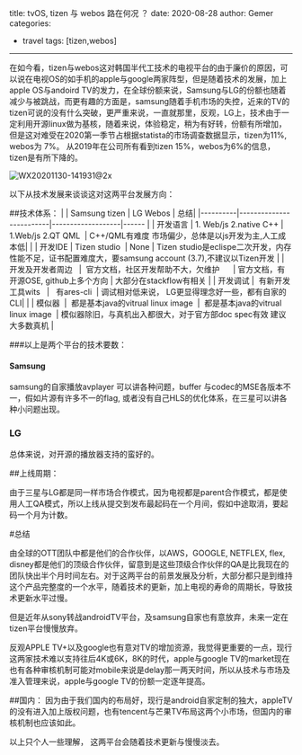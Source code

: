 title: tvOS, tizen  与 webos 路在何况 ？
date: 2020-08-28
author: Gemer
categories:
- travel
tags: [tizen,webos]

--------

在如今看，tizen与webos这对韩国半代工技术的电视平台的由于廉价的原因，可以说在电视OS的如手机的apple与google两家阵型，但是随着技术的发展，加上apple OS与andoird TV的发力，在全球份额来说，Samsung与LG的份额也随着减少与被跳战，而更有趣的方面是，samsung随着手机市场的失控，近来的TV的tizen可说的没有什么突破，更严重来说，一直就那里，反观，LG上，技术由于一定利用开源linux做为基核，随着来说，体验稳定，稍为有好转，份额有所增加，但是这对难受在2020第一季节占根据statista的市场调查数据显示，tizen为11%, webos为 7%。
从2019年在公司所有看到tizen 15%，webos为6%的信息，tizen是有所下降的。

![WX20201130-141931@2x](https://user-images.githubusercontent.com/60084718/100586429-1cd07a80-332a-11eb-8c6f-8ea8c48427af.png)


以下从技术发展来谈谈这对这两平台发展方向：




##技术体系：
|       | Samsung tizen           | LG Webos          | 总结|
|----------|-------------------------|-------------------|------ |
| 开发语言 | 1\. Web/js 2.native C++ | 1.Web/js 2.QT QML  | C++/QML有难度 市场偏少，总体是以js开发为主,人工成本低| |
| 开发IDE | Tizen studio  | None | Tizen studio是eclispe二次开发，内存性能不足，证书配置难度大，要samsung account (3.7),不建议以Tizen开发 |
| 开发及开发者周边   |  官方文档，社区开发帮助不大，欠维护      | 官方文档，有开源OSE, github上多个方向 | 大部分在stackflow有相关 |
| 开发调试 |  有新开发工具wits   |   有ares-cli  | 调试相对低来说， LG更显得理念好一些，都有自家的CLI| |
| 模似器  |  都是基本java的vitrual linux image  |  都是基本java的vitrual linux image  | 模似器除旧，与真机出入都很大，对于官方部doc spec有效 建议大多数真机 |


###以上是两个平台的技术要数：

#### Samsung
 samsung的自家播放avplayer 可以讲各种问题，buffer 与codec的MSE各版本不一，假如片源有许多不一的flag, 或者没有自己HLS的优化体系，在三星可以讲各种小问题出现。

### LG
总体来说，对开源的播放器支持的蛮好的。




##上线周期：

由于三星与LG都是同一样市场合作模式，因为电视都是parent合作模式，都是使用人工QA模式，所以上线从提交到发布最起码在一个月间，假如中途取消，要起码一个月为计数。



#总结

由全球的OTT团队中都是他们的合作伙伴，以AWS，GOOGLE, NETFLEX, flex, disney都是他们的顶级合作伙伴，留意到是这些顶级合作伙伴的QA是比我现在的团队快出半个月时间左右。对于这两平台的前景发展及分析，大部分都只是到维持这个产品完整度的一个水平，随着技术的更新，加上电视的寿命的周期长，导致技术更新水平过慢。

但是近年从sony转战androidTV平台，及samsung自家也有意放弃，未来一定在tizen平台慢慢放弃。

反观APPLE TV+以及google也有意对TV的增加资源，我觉得更重要的一点，现行这两家技术难以支持往后4K或6K，8K的时代，apple与google TV的market现在也有各种审核机制可能对mobile来说是delay那一两天时间，所以从技术与市场及准入管理来说，apple与google TV的份额一定逐年提高。


##国内：
 因为由于我们国内的布局好，现行是android自家定制的独大，appleTV的没有进入加上版权问题，也有tencent与芒果TV布局这两个小市场，但国内的审核机制也应该如此。
 
 
 以上只个人一些理解， 这两平台会随着技术更新与慢慢淡去。



 

